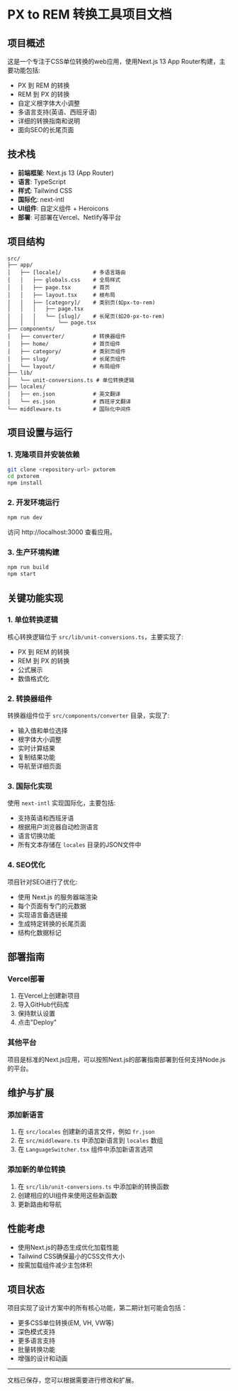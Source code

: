 # PX to REM 转换工具项目文档

## 项目概述

这是一个专注于CSS单位转换的web应用，使用Next.js 13 App Router构建，主要功能包括:

- PX 到 REM 的转换
- REM 到 PX 的转换
- 自定义根字体大小调整
- 多语言支持(英语、西班牙语)
- 详细的转换指南和说明
- 面向SEO的长尾页面

## 技术栈

- **前端框架**: Next.js 13 (App Router)
- **语言**: TypeScript
- **样式**: Tailwind CSS
- **国际化**: next-intl
- **UI组件**: 自定义组件 + Heroicons
- **部署**: 可部署在Vercel、Netlify等平台

## 项目结构

```plaintext
src/
├── app/
│   ├── [locale]/          # 多语言路由
│   │   ├── globals.css    # 全局样式
│   │   ├── page.tsx       # 首页
│   │   ├── layout.tsx     # 根布局
│   │   ├── [category]/    # 类别页(如px-to-rem)
│   │   │   ├── page.tsx
│   │   │   └── [slug]/    # 长尾页(如20-px-to-rem)
│   │   │       └── page.tsx
├── components/
│   ├── converter/         # 转换器组件
│   ├── home/              # 首页组件
│   ├── category/          # 类别页组件
│   ├── slug/              # 长尾页组件
│   └── layout/            # 布局组件
├── lib/
│   └── unit-conversions.ts # 单位转换逻辑
├── locales/
│   ├── en.json            # 英文翻译
│   └── es.json            # 西班牙文翻译
└── middleware.ts          # 国际化中间件
```

## 项目设置与运行

### 1. 克隆项目并安装依赖

```bash
git clone <repository-url> pxtorem
cd pxtorem
npm install
```

### 2. 开发环境运行

```bash
npm run dev
```

访问 http://localhost:3000 查看应用。

### 3. 生产环境构建

```bash
npm run build
npm start
```

## 关键功能实现

### 1. 单位转换逻辑

核心转换逻辑位于 `src/lib/unit-conversions.ts`，主要实现了:

- PX 到 REM 的转换
- REM 到 PX 的转换
- 公式展示
- 数值格式化

### 2. 转换器组件

转换器组件位于 `src/components/converter` 目录，实现了:

- 输入值和单位选择
- 根字体大小调整
- 实时计算结果
- 复制结果功能
- 导航至详细页面

### 3. 国际化实现

使用 `next-intl` 实现国际化，主要包括:

- 支持英语和西班牙语
- 根据用户浏览器自动检测语言
- 语言切换功能
- 所有文本存储在 `locales` 目录的JSON文件中

### 4. SEO优化

项目针对SEO进行了优化:

- 使用 Next.js 的服务器端渲染
- 每个页面有专门的元数据
- 实现语言备选链接
- 生成特定转换的长尾页面
- 结构化数据标记

## 部署指南

### Vercel部署

1. 在Vercel上创建新项目
2. 导入GitHub代码库
3. 保持默认设置
4. 点击"Deploy"

### 其他平台

项目是标准的Next.js应用，可以按照Next.js的部署指南部署到任何支持Node.js的平台。

## 维护与扩展

### 添加新语言

1. 在 `src/locales` 创建新的语言文件，例如 `fr.json`
2. 在 `src/middleware.ts` 中添加新语言到 `locales` 数组
3. 在 `LanguageSwitcher.tsx` 组件中添加新语言选项

### 添加新的单位转换

1. 在 `src/lib/unit-conversions.ts` 中添加新的转换函数
2. 创建相应的UI组件来使用这些新函数
3. 更新路由和导航

## 性能考虑

- 使用Next.js的静态生成优化加载性能
- Tailwind CSS确保最小的CSS文件大小
- 按需加载组件减少主包体积

## 项目状态

项目实现了设计方案中的所有核心功能，第二期计划可能会包括：

- 更多CSS单位转换(EM, VH, VW等)
- 深色模式支持
- 更多语言支持
- 批量转换功能
- 增强的设计和动画

---

文档已保存，您可以根据需要进行修改和扩展。
